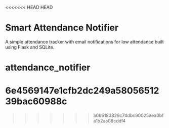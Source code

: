 <<<<<<< HEAD
 HEAD
# Smart Attendance Notifier

A simple attendance tracker with email notifications for low attendance built using Flask and SQLite.

# attendance_notifier
 6e4569147e1cfb2dc249a5805651239bac60988c
=======

>>>>>>> a0b6183829c74dbc90025aea0bfa1b2aa08cddf4
